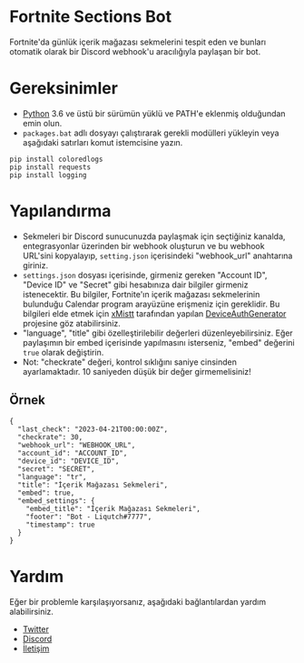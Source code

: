 # Fortnite Sections Bot
Fortnite'da günlük içerik mağazası sekmelerini tespit eden ve bunları otomatik olarak bir Discord webhook'u aracılığıyla paylaşan bir bot.

# Gereksinimler
- [Python](https://www.python.org/downloads/) 3.6 ve üstü bir sürümün yüklü ve PATH'e eklenmiş olduğundan emin olun.
- `packages.bat` adlı dosyayı çalıştırarak gerekli modülleri yükleyin veya aşağıdaki satırları komut istemcisine yazın.
```
pip install coloredlogs
pip install requests
pip install logging
```
# Yapılandırma
- Sekmeleri bir Discord sunucunuzda paylaşmak için seçtiğiniz kanalda, entegrasyonlar üzerinden bir webhook oluşturun ve bu webhook URL'sini kopyalayıp, `setting.json` içerisindeki "webhook_url" anahtarına giriniz.
- `settings.json` dosyası içerisinde, girmeniz gereken "Account ID", "Device ID" ve "Secret" gibi hesabınıza dair bilgiler girmeniz istenecektir.
Bu bilgiler, Fortnite'ın içerik mağazası sekmelerinin bulunduğu Calendar program arayüzüne erişmeniz için gereklidir.
Bu bilgileri elde etmek için [xMistt](https://github.com/xMistt) tarafından yapılan [DeviceAuthGenerator](https://github.com/xMistt/DeviceAuthGenerator) projesine göz atabilirsiniz.
- "language", "title" gibi özelleştirilebilir değerleri düzenleyebilirsiniz. Eğer paylaşımın bir embed içerisinde yapılmasını isterseniz, "embed" değerini `true` olarak değiştirin.
- Not: "checkrate" değeri, kontrol sıklığını saniye cinsinden ayarlamaktadır. 10 saniyeden düşük bir değer girmemelisiniz!
## Örnek
```
{
  "last_check": "2023-04-21T00:00:00Z",
  "checkrate": 30,
  "webhook_url": "WEBHOOK_URL",
  "account_id": "ACCOUNT_ID",
  "device_id": "DEVICE_ID",
  "secret": "SECRET",
  "language": "tr",
  "title": "İçerik Mağazası Sekmeleri",
  "embed": true,
  "embed_settings": {
    "embed_title": "İçerik Mağazası Sekmeleri",
    "footer": "Bot - Liqutch#7777",
    "timestamp": true
  }
}
```
# Yardım
Eğer bir problemle karşılaşıyorsanız, aşağıdaki bağlantılardan yardım alabilirsiniz.
- [Twitter](https://twitter.com/Liqutch)
- [Discord](https://discord.gg/nNPrQeqCyf)
- [İletişim](https://liqutch.dev/)
